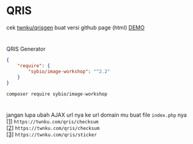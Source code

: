 # QRIS
cek [twnku/qrisgen](https://github.com/twnku/qrisgen)  buat versi github page (html)
[DEMO](https://github.com/twnku/qrisgen)
#
QRIS Generator
```json
{
    "require": {
        "sybio/image-workshop": "^2.2"
    }
}
```
```
composer require sybio/image-workshop
```
#
jangan lupa ubah AJAX url nya ke url domain mu buat file `index.php` nya
<br>
 [[1]](https://github.com/twnku/QRIS/blob/96b625fc8d1fe0dd7b949c3c5e66a9c574fec9dd/index.php#L585C23-L585C54) `https://twnku.com/qris/checksum`
<br>
[[2]](https://github.com/twnku/QRIS/blob/96b625fc8d1fe0dd7b949c3c5e66a9c574fec9dd/index.php#L477) `https://twnku.com/qris/checksum`
<br>
[[3]](https://github.com/twnku/QRIS/blob/96b625fc8d1fe0dd7b949c3c5e66a9c574fec9dd/index.php#L416) `https://twnku.com/qris/sticker` 

